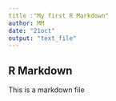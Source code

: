 ```yaml
---
title :"My first R Markdown"
author: MM
date: "21oct"
output: "text_file"
---
```


## R Markdown
This is a markdown file